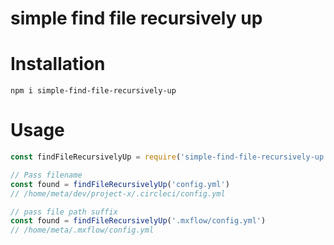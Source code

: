 simple find file recursively up
===============================

Installation
============
    npm i simple-find-file-recursively-up


Usage
=====

```javascript
const findFileRecursivelyUp = require('simple-find-file-recursively-up')

// Pass filename
const found = findFileRecursivelyUp('config.yml')
// /home/meta/dev/project-x/.circleci/config.yml

// pass file path suffix
const found = findFileRecursivelyUp('.mxflow/config.yml')
// /home/meta/.mxflow/config.yml
```
